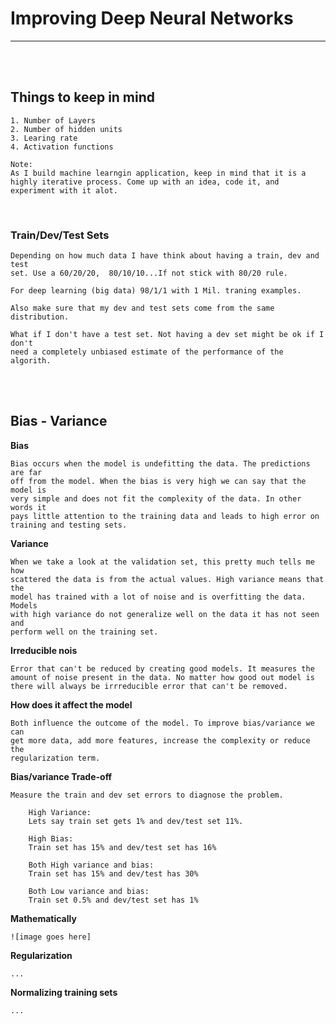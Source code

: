 # Improving Deep Neural Networks

___
<br>
<br>


## Things to keep in mind

	1. Number of Layers
	2. Number of hidden units
	3. Learing rate
	4. Activation functions

	Note:
	As I build machine learngin application, keep in mind that it is a highly iterative process. Come up with an idea, code it, and experiment with it alot. 

<br>

### Train/Dev/Test Sets


	Depending on how much data I have think about having a train, dev and test
	set. Use a 60/20/20,  80/10/10...If not stick with 80/20 rule. 
	
	For deep learning (big data) 98/1/1 with 1 Mil. traning examples.
	
	Also make sure that my dev and test sets come from the same distribution.
	
	What if I don't have a test set. Not having a dev set might be ok if I don't 
	need a completely unbiased estimate of the performance of the algorith. 
<br>
<br>

## Bias - Variance


**Bias**

	Bias occurs when the model is undefitting the data. The predictions are far
	off from the model. When the bias is very high we can say that the model is
	very simple and does not fit the complexity of the data. In other words it
	pays little attention to the training data and leads to high error on
	training and testing sets.

**Variance**

	When we take a look at the validation set, this pretty much tells me how 
	scattered the data is from the actual values. High variance means that the
	model has trained with a lot of noise and is overfitting the data. Models
	with high variance do not generalize well on the data it has not seen and 
	perform well on the training set.

**Irreducible nois**
	
	Error that can't be reduced by creating good models. It measures the
	amount of noise present in the data. No matter how good out model is
	there will always be irrreducible error that can't be removed.
	

**How does it affect the model**


	Both influence the outcome of the model. To improve bias/variance we can 
	get more data, add more features, increase the complexity or reduce the 
	regularization term.
	

**Bias/variance Trade-off**

	Measure the train and dev set errors to diagnose the problem. 
	
		High Variance: 
		Lets say train set gets 1% and dev/test set 11%. 

		High Bias:
		Train set has 15% and dev/test set has 16%

		Both High variance and bias:
		Train set has 15% and dev/test has 30%

		Both Low variance and bias:
		Train set 0.5% and dev/test set has 1%

**Mathematically**


	![image goes here]


**Regularization**

	...

**Normalizing training sets**

	...



























































	